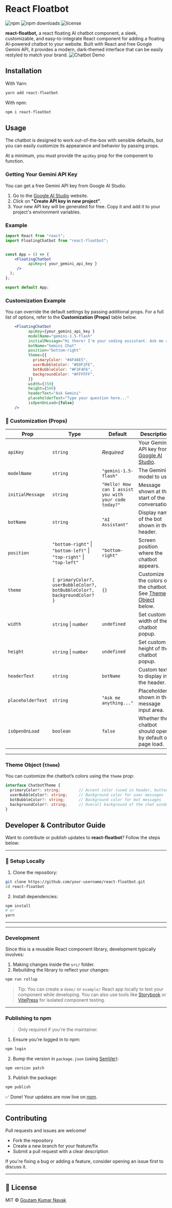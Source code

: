 
# React Floatbot
![npm](https://img.shields.io/npm/v/react-floatbot)   ![npm downloads](https://img.shields.io/npm/dt/react-floatbot)   ![license](https://img.shields.io/npm/l/react-floatbot)


**react-floatbot,** a react floating AI chatbot component, a sleek, customizable, and easy-to-integrate React component for adding a floating AI-powered chatbot to your website. Built with React and free Google Gemini API, it provides a modern, dark-themed interface that can be easily restyled to match your brand. 
![Chatbot Demo](https://private-user-images.githubusercontent.com/126573065/474160054-9a303024-4bfd-47f7-b0e8-0b522ef0a853.gif?jwt=eyJhbGciOiJIUzI1NiIsInR5cCI6IkpXVCJ9.eyJpc3MiOiJnaXRodWIuY29tIiwiYXVkIjoicmF3LmdpdGh1YnVzZXJjb250ZW50LmNvbSIsImtleSI6ImtleTUiLCJleHAiOjE3NTQzMzExNzUsIm5iZiI6MTc1NDMzMDg3NSwicGF0aCI6Ii8xMjY1NzMwNjUvNDc0MTYwMDU0LTlhMzAzMDI0LTRiZmQtNDdmNy1iMGU4LTBiNTIyZWYwYTg1My5naWY_WC1BbXotQWxnb3JpdGhtPUFXUzQtSE1BQy1TSEEyNTYmWC1BbXotQ3JlZGVudGlhbD1BS0lBVkNPRFlMU0E1M1BRSzRaQSUyRjIwMjUwODA0JTJGdXMtZWFzdC0xJTJGczMlMkZhd3M0X3JlcXVlc3QmWC1BbXotRGF0ZT0yMDI1MDgwNFQxODA3NTVaJlgtQW16LUV4cGlyZXM9MzAwJlgtQW16LVNpZ25hdHVyZT0yMjY0ZWQxNWQ4YzExZjUzM2Y4MzU5NjEzNjUxNzQ4ZDc5NDk4NWQ0OGI5ZTBmZTY5ODA0NjIyYTdlM2E5M2M2JlgtQW16LVNpZ25lZEhlYWRlcnM9aG9zdCJ9.4KBssID-hhBe68KJ5iDmfnPiiFoZKzGqLVXQ6WG3X6Q)

## Installation

With Yarn:

```bash
yarn add react-floatbot
```

With npm:

```bash
npm i react-floatbot
```

## Usage


The chatbot is designed to work out-of-the-box with sensible defaults, but you can easily customize its appearance and behavior by passing props.

At a minimum, you must provide the `apiKey` prop for the component to function.

### Getting Your Gemini API Key 
You can get a free Gemini API key from Google AI Studio. 

1. Go to the [Google AI Studio](https://aistudio.google.com/apikey) website. 
2. Click on **"Create API key in new project"**. 
3. Your new API key will be generated for free. Copy it and add it to your project's environment variables.

### Example
```jsx
import React from "react";
import FloatingChatbot from "react-floatbot";


const App = () => {
	<FloatingChatbot
	      apiKey={ your_gemini_api_key }
   	 />
  );
};

export default App;
```


### Customization Example

You can override the default settings by passing additional props. For a full list of options, refer to the **Customization (Props)** table below.

```jsx
	<FloatingChatbot
	      apiKey={your_gemini_api_key }
	      modelName="gemini-1.5-flash"
	      initialMessage="Hi there! I'm your coding assistant. Ask me anything!"
	      botName="Gemini Chat"
	      position="bottom-right"
	      theme={{
			primaryColor: "#4F46E5",
			userBubbleColor: "#E0F2FE",
			botBubbleColor: "#F3F4F6",
			backgroundColor: "#FFFFFF",
	      }}
	      width={350}
	      height={500}
	      headerText="Ask Gemini"
	      placeholderText="Type your question here..."
	      isOpenOnLoad={false}
    />
```
### 📌 Customization (Props)

| Prop              | Type                                                                 | Default                                                          | Description |
|-------------------|----------------------------------------------------------------------|------------------------------------------------------------------|-------------|
| `apiKey`          | `string`                                                             | _Required_                                                       | Your Gemini API key from [Google AI Studio](https://aistudio.google.com/apikey). |
| `modelName`       | `string`                                                             | `"gemini-1.5-flash"`                                             | The Gemini model to use. |
| `initialMessage`  | `string`                                                             | `"Hello! How can I assist you with your code today?"`           | Message shown at the start of the conversation. |
| `botName`         | `string`                                                             | `"AI Assistant"`                                                 | Display name of the bot shown in the header. |
| `position`        | `"bottom-right"` \| `"bottom-left"` \| `"top-right"` \| `"top-left"` | `"bottom-right"`                                                 | Screen position where the chatbot appears. |
| `theme`           | `{ primaryColor?, userBubbleColor?, botBubbleColor?, backgroundColor? }` | `{}`                                                             | Customize the colors of the chatbot. See [Theme Object](#-theme-object-theme) below. |
| `width`           | `string` \| `number`                                                 | `undefined`                                                      | Set custom width of the chatbot popup. |
| `height`          | `string` \| `number`                                                 | `undefined`                                                      | Set custom height of the chatbot popup. |
| `headerText`      | `string`                                                             | `botName`                                                        | Custom text to display in the header. |
| `placeholderText` | `string`                                                             | `"Ask me anything..."`                                           | Placeholder shown in the message input area. |
| `isOpenOnLoad`    | `boolean`                                                            | `false`                                                          | Whether the chatbot should open by default on page load. |

---

###  Theme Object (`theme`)

You can customize the chatbot’s colors using the `theme` prop:

```ts
interface ChatbotTheme {
  primaryColor?: string;        // Accent color (used in header, buttons)
  userBubbleColor?: string;     // Background color for user messages
  botBubbleColor?: string;      // Background color for bot messages
  backgroundColor?: string;     // Overall background of the chat window
}
```
##  Developer & Contributor Guide

Want to contribute or publish updates to **react-floatbot**? Follow the steps below:

---

### 🔧 Setup Locally

1. Clone the repository:

```bash
git clone https://github.com/your-username/react-floatbot.git
cd react-floatbot
```

2. Install dependencies:

```bash
npm install
# or
yarn
```

---


---


### Development

Since this is a reusable React component library, development typically involves:

1. Making changes inside the `src/` folder.
2. Rebuilding the library to reflect your changes:

```bash
npm run rollup
```

> Tip: You can create a `demo/` or `example/` React app locally to test your component while developing.
> You can also use tools like [Storybook](https://storybook.js.org/) or [VitePress](https://vitepress.dev/) for isolated component testing.

---

### Publishing to npm

> Only required if you're the maintainer.

1. Ensure you're logged in to npm:

```bash
npm login
```

2. Bump the version in `package.json` (using [SemVer](https://semver.org/)):

```bash
npm version patch
```

3. Publish the package:

```bash
npm publish
```

✅ Done! Your updates are now live on [npm](https://www.npmjs.com/package/react-floatbot).

---

##  Contributing

Pull requests and issues are welcome!

- Fork the repository
- Create a new branch for your feature/fix
- Submit a pull request with a clear description

If you're fixing a bug or adding a feature, consider opening an issue first to discuss it.

---

## 📄 License

MIT © [Goutam Kumar Nayak](https://github.com/Goutam-04)
